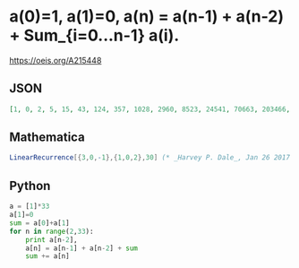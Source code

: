 # a\(0\)\=1, a\(1\)\=0, a\(n\) \= a\(n\-1\) \+ a\(n\-2\) \+ Sum\_\{i\=0\.\.\.n\-1\} a\(i\)\.
https://oeis.org/A215448
## JSON
```JSON
[1, 0, 2, 5, 15, 43, 124, 357, 1028, 2960, 8523, 24541, 70663, 203466, 585857, 1686908, 4857258, 13985917, 40270843, 115955271, 333879896, 961368845, 2768151264, 7970573896, 22950352843, 66082907265, 190278147899, 547884090854, 1577569365297, 4542429947992]
```
## Mathematica
```Mathematica
LinearRecurrence[{3,0,-1},{1,0,2},30] (* _Harvey P. Dale_, Jan 26 2017 *)
```
## Python
```Python
a = [1]*33
a[1]=0
sum = a[0]+a[1]
for n in range(2,33):
    print a[n-2],
    a[n] = a[n-1] + a[n-2] + sum
    sum += a[n]
```
